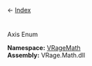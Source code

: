 ← [Index](Api-Index)

# 
Axis Enum

**Namespace:** [VRageMath](VRageMath)  
**Assembly:** VRage.Math.dll

